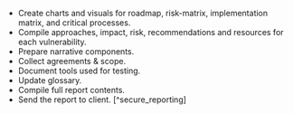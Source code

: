 
  * Create charts and visuals for roadmap, risk-matrix, implementation matrix, and critical processes.
  * Compile approaches, impact, risk, recommendations and resources for each vulnerability.
  * Prepare narrative components.
  * Collect agreements & scope.
  * Document tools used for testing.
  * Update glossary.
  * Compile full report contents.
  * Send the report to client. [^secure_reporting]
